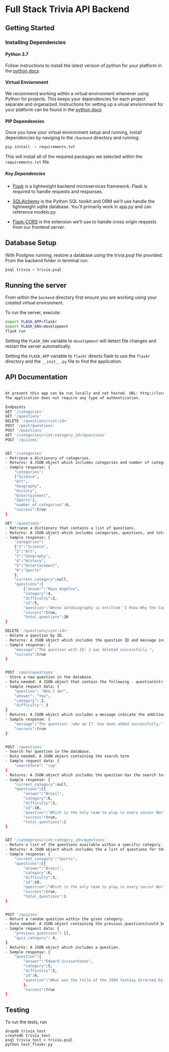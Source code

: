 # Full Stack Trivia API Backend

## Getting Started

### Installing Dependencies

#### Python 3.7

Follow instructions to install the latest version of python for your platform in the [python docs](https://docs.python.org/3/using/unix.html#getting-and-installing-the-latest-version-of-python)

#### Virtual Enviornment

We recommend working within a virtual environment whenever using Python for projects. This keeps your dependencies for each project separate and organaized. Instructions for setting up a virual enviornment for your platform can be found in the [python docs](https://packaging.python.org/guides/installing-using-pip-and-virtual-environments/)

#### PIP Dependencies

Once you have your virtual environment setup and running, install dependencies by naviging to the `/backend` directory and running:

```bash
pip install -r requirements.txt
```

This will install all of the required packages we selected within the `requirements.txt` file.

##### Key Dependencies

- [Flask](http://flask.pocoo.org/)  is a lightweight backend microservices framework. Flask is required to handle requests and responses.

- [SQLAlchemy](https://www.sqlalchemy.org/) is the Python SQL toolkit and ORM we'll use handle the lightweight sqlite database. You'll primarily work in app.py and can reference models.py. 

- [Flask-CORS](https://flask-cors.readthedocs.io/en/latest/#) is the extension we'll use to handle cross origin requests from our frontend server. 

## Database Setup
With Postgres running, restore a database using the trivia.psql file provided. From the backend folder in terminal run:
```bash
psql trivia < trivia.psql
```

## Running the server

From within the `backend` directory first ensure you are working using your created virtual environment.

To run the server, execute:

```bash
export FLASK_APP=flaskr
export FLASK_ENV=development
flask run
```

Setting the `FLASK_ENV` variable to `development` will detect file changes and restart the server automatically.

Setting the `FLASK_APP` variable to `flaskr` directs flask to use the `flaskr` directory and the `__init__.py` file to find the application. 

## API Documentation

```bash

At present this app can be run locally and not hosted. URL: http://localhost:5000/ 
The application does not require any type of authentication.

Endpoints
GET '/categories'
GET '/questions'
DELETE '/questions/<int:id>'
POST '/post/questions'
POST '/questions'
GET '/categories/<int:category_id>/questions'
POST '/quizzes'


GET '/categories'
- Retrieve a dictionary of categories.
- Returns: A JSON object which includes categories and number of categories.
- Sample response: {
    "categories":
    ["Science",
    "Art",
    "Geography",
    "History",
    "Entertainment",
    "Sports"],
    "number_of_categories":6,
    "success":true
}

GET '/questions'
- Retrieve a dictionary that contains a list of questions.
- Returns: A JSON object which includes categories, questions, and total number of questions.
- Sample response: {
    "categories":
    {"1":"Science",
    "2":"Art",
    "3":"Geography",
    "4":"History",
    "5":"Entertainment",
    "6":"Sports"
    },
    "current_category":null,
    "questions":[
        {"answer":"Maya Angelou",
        "category":4,
        "difficulty":2,
        "id":5,
        "question":"Whose autobiography is entitled 'I Know Why the Caged Bird Sings'?"}],
        "success":true,
        "total_questions":30
}

DELETE '/questions/<int:id>'
- Delete a question by ID.
- Returns: A JSON object which includes the question ID and message indicate the deletion.
- Sample response: {
    "message":"The question with ID: 2 was deleted successfully.",
    "success":true
}


POST '/post/questions'
- Store a new question in the database.
- Data needed: A JSON object that contain the following - question(string), answer(string), category(int), and difficulty(int).
- Sample request data: {
    "question": "Who I am?",
    "answer": "You",
    "category": 2,
    "difficulty": 3
}
- Returns: A JSON object which includes a message indicate the addition.
- Sample response: {
    "message":"The question: 'who am I?' has been added successfully.",
    "success":true
}


POST '/questions'
- Search for question in the database.
- Data needed: A JSON object containing the search term
- Sample request data: {
    "searchTerm": "cup"
}
- Returns: A JSON object which includes the question has the search term
- Sample response: {
    "current_category":null,
    "questions":[{
        "answer":"Brazil",
        "category":6,
        "difficulty":3,
        "id":10,
        "question":"Which is the only team to play in every soccer World Cup tournament?"}],
        "success":true,
        "total_questions":1
}


GET '/categories/<int:category_id>/questions'
- Return a list of the questions available within a specific category.
- Returns: A JSON object which includes the a list of questions for the requested category.
- Sample response: {
    "current_category":"Sports",
    "questions":[{
        "answer":"Brazil",
        "category":6,
        "difficulty":3,
        "id":10,
        "question":"Which is the only team to play in every soccer World Cup tournament?"}],
        "success":true,
        "total_questions":1
}


POST '/quizzes'
- Return a random question within the given category.
- Data needed: A JSON object containing the previous_questions(could be empty) and category(int).
- Sample request data: {
    "previous_questions": [],
    "quiz_category": 4,
}
- Returns: A JSON object which includes a question.
- Sample response: {
    "question":{
        "answer":"Edward Scissorhands",
        "category":5,
        "difficulty":3,
        "id":6,
        "question":"What was the title of the 1990 fantasy directed by Tim Burton about a young man with multi-bladed appendages?"
        },
        "success":true
}

```


## Testing
To run the tests, run
```
dropdb trivia_test
createdb trivia_test
psql trivia_test < trivia.psql
python test_flaskr.py
```